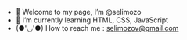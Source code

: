 - 🎈 Welcome to my page, I’m @selimozo
- 🐝 I’m currently learning HTML, CSS, JavaScript
- (●'◡'●) How to reach me : selimozov@gmail.com
